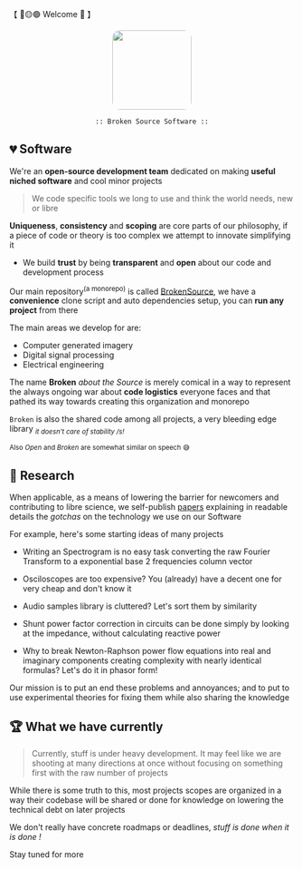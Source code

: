 【 🔴🟡🟢 Welcome 👋 】

<div align="center">
  <img src="https://avatars.githubusercontent.com/u/110147748" style="vertical-align: middle; border-radius: 10%" width="140">

    :: Broken Source Software ::
</div>


## 💔 Software
We're an **open-source development team** dedicated on making **useful niched software** and cool minor projects

> We code specific tools we long to use and think the world needs, new or libre

**Uniqueness**, **consistency** and **scoping** are core parts of our philosophy, if a piece of code or theory is too complex we attempt to innovate simplifying it

- We build **trust** by being **transparent** and **open** about our code and development process

Our main repository<sup>(a monorepo)</sup> is called [BrokenSource](https://github.com/BrokenSource/BrokenSource), we have a **convenience** clone script and auto dependencies setup, you can **run any project** from there

The main areas we develop for are:

- Computer generated imagery
- Digital signal processing
- Electrical engineering

The name **Broken** _about the Source_ is merely comical in a way to represent the always ongoing war about **code logistics** everyone faces and that pathed its way towards creating this organization and monorepo

`Broken` is also the shared code among all projects, a very bleeding edge library <sub><i>it doesn't care of stability /s!</i></sub>

<sub> Also _Open_ and _Broken_ are somewhat similar on speech 😅 </sub>


## 🔎 Research
When applicable, as a means of lowering the barrier for newcomers and contributing to libre science, we self-publish [papers](https://github.com/BrokenSource/Papers) explaining in readable details the _gotchas_ on the technology we use on our Software

For example, here's some starting ideas of many projects

- Writing an Spectrogram is no easy task converting the raw Fourier Transform to a exponential base 2 frequencies column vector

- Osciloscopes are too expensive? You (already) have a decent one for very cheap and don't know it

- Audio samples library is cluttered? Let's sort them by similarity

- Shunt power factor correction in circuits can be done simply by looking at the impedance, without calculating reactive power

- Why to break Newton-Raphson power flow equations into real and imaginary components creating complexity with nearly identical formulas? Let's do it in phasor form!

Our mission is to put an end these problems and annoyances; and to put to use experimental theories for fixing them while also sharing the knowledge


## 🏆 What we have currently
> Currently, stuff is under heavy development. It may feel like we are shooting at many directions at once without focusing on something first with the raw number of projects

While there is some truth to this, most projects scopes are organized in a way their codebase will be shared or done for knowledge on lowering the technical debt on later projects

We don't really have concrete roadmaps or deadlines, _stuff is done when it is done !_

Stay tuned for more
